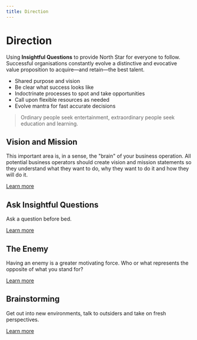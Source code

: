 ```yaml
---
title: Direction
---
```


# Direction

Using **Insightful Questions** to provide North Star for everyone to follow. Successful organisations constantly evolve a distinctive and evocative value proposition to acquire—and retain—the best talent.

- Shared purpose and vision
- Be clear what success looks like
- Indoctrinate processes to spot and take opportunities
- Call upon flexible resources as needed
- Evolve mantra for fast accurate decisions

> Ordinary people seek entertainment, extraordinary people seek education and learning.

## Vision and Mission

This important area is, in a sense, the "brain" of your business operation. All potential business operators should create vision and mission statements so they understand what they want to do, why they want to do it and how they will do it.

[Learn more](/docs/growth/direction/vision-and-mission)

## Ask Insightful Questions

Ask a question before bed.

[Learn more](/docs/growth/direction/insightful-questions)

## The Enemy

Having an enemy is a greater motivating force. Who or what represents the opposite of what you stand for?

[Learn more](/docs/growth/direction/enemy)

## Brainstorming

Get out into new environments, talk to outsiders and take on fresh perspectives.

[Learn more](/docs/growth/direction/brainstorming)
